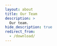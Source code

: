 ```yaml
---
layout: about
title: Our Team
description: >
  Our team.
hide_description: true
redirect_from:
  - /download/
---
```


